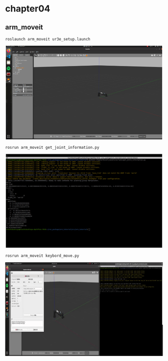 # chapter04
## arm_moveit
```
roslaunch arm_moveit ur3e_setup.launch
```
<div align="center">
<img src="chapter04/img/image_1.jpg" width="500" height="300">
</div>

```
rosrun arm_moveit get_joint_information.py
```
<div align="center">
<img src="chapter04/img/image_2.jpg" width="500" height="300">
</div>

```
rosrun arm_moveit keybord_move.py
```
<div align="center">
<img src="chapter04/img/output.gif" width="900" height="300">
